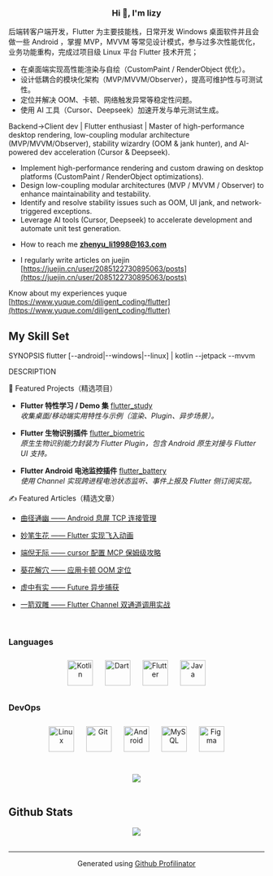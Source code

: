 
  

### <div align="center">Hi 👋, I'm lizy
后端转客户端开发，Flutter 为主要技能栈，日常开发 Windows 桌面软件并且会做一些 Android ，掌握 MVP，MVVM 等常见设计模式，参与过多次性能优化，业务功能重构，完成过项目级 Linux 平台 Flutter 技术开荒；
- 在桌面端实现高性能渲染与自绘（CustomPaint / RenderObject 优化）。  
- 设计低耦合的模块化架构（MVP/MVVM/Observer），提高可维护性与可测试性。  
- 定位并解决 OOM、卡顿、网络触发异常等稳定性问题。  
- 使用 AI 工具（Cursor、Deepseek）加速开发与单元测试生成。

Backend→Client dev | Flutter enthusiast | Master of high-performance desktop rendering, low-coupling modular architecture (MVP/MVVM/Observer), stability wizardry (OOM & jank hunter), and AI-powered dev acceleration (Cursor & Deepseek).
- Implement high-performance rendering and custom drawing on desktop platforms (CustomPaint / RenderObject optimizations).
- Design low-coupling modular architectures (MVP / MVVM / Observer) to enhance maintainability and testability.
- Identify and resolve stability issues such as OOM, UI jank, and network-triggered exceptions.
- Leverage AI tools (Cursor, Deepseek) to accelerate development and automate unit test generation.


</div>  
  


- How to reach me **zhenyu_li1998@163.com**  
  

-  I regularly write articles on juejin [https://juejin.cn/user/2085122730895063/posts](https://juejin.cn/user/2085122730895063/posts)

 Know about my experiences yuque [https://www.yuque.com/diligent_coding/flutter](https://www.yuque.com/diligent_coding/flutter)
  



## My Skill Set  

SYNOPSIS
flutter [--android|--windows|--linux] | kotlin --jetpack --mvvm

DESCRIPTION

🚀 Featured Projects（精选项目）

- **Flutter 特性学习 / Demo 集** 
  [flutter_study](https://github.com/lizy-coding/flutter_study)  
  _收集桌面/移动端实用特性与示例（渲染、Plugin、异步场景）。_

  
- **Flutter 生物识别插件** 
  [flutter_biometric](https://github.com/lizy-coding/flutter_biometric)  
  _原生生物识别能力封装为 Flutter Plugin，包含 Android 原生对接与 Flutter UI 支持。_


- **Flutter Android 电池监控插件**
  [flutter_battery](https://github.com/lizy-coding/flutter_battery)  
  _使用 Channel 实现跨进程电池状态监听、事件上报及 Flutter 侧订阅实现。_


✍️ Featured Articles（精选文章）
- [曲径通幽 —— Android 息屏 TCP 连接管理](http://juejin.cn/post/7532580697925845028)

- [妙笔生花 —— Flutter 实现飞入动画](https://juejin.cn/post/7559959596471746595)

- [端倪无际 —— cursor 配置 MCP 保姆级攻略](https://juejin.cn/post/7486738482275958810)

- [葵花解穴 —— 应用卡顿 OOM 定位](https://juejin.cn/post/7387662864121036838)

- [虚中有实 —— Future 异步捕获  ](https://juejin.cn/post/7350586974908563475)

- [一箭双雕 —— Flutter Channel 双通道调用实战](https://juejin.cn/post/7505042954198319141)

<br/>  

### Languages   
<div align="center">  
<a href="https://kotlinlang.org/" target="_blank"><img style="margin: 10px" src="https://profilinator.rishav.dev/skills-assets/kotlinlang-icon.svg" alt="Kotlin" height="50" /></a>  
<a href="https://dart.dev/" target="_blank"><img style="margin: 10px" src="https://profilinator.rishav.dev/skills-assets/dartlang-icon.svg" alt="Dart" height="50" /></a>  
<a href="https://flutter.dev/" target="_blank"><img style="margin: 10px" src="https://profilinator.rishav.dev/skills-assets/flutterio-icon.svg" alt="Flutter" height="50" /></a>  
<a href="https://www.java.com/" target="_blank"><img style="margin: 10px" src="https://profilinator.rishav.dev/skills-assets/java-original-wordmark.svg" alt="Java" height="50" /></a>  
</div>




### DevOps  
<div align="center">  
<a href="https://www.linux.org/" target="_blank"><img style="margin: 10px" src="https://profilinator.rishav.dev/skills-assets/linux-original.svg" alt="Linux" height="50" /></a>  
<a href="https://github.com/" target="_blank"><img style="margin: 10px" src="https://profilinator.rishav.dev/skills-assets/git-scm-icon.svg" alt="Git" height="50" /></a>  
<a href="https://www.android.com/intl/en_in/" target="_blank"><img style="margin: 10px" src="https://profilinator.rishav.dev/skills-assets/android-original-wordmark.svg" alt="Android" height="50" /></a>  
<a href="https://www.mysql.com/" target="_blank"><img style="margin: 10px" src="https://profilinator.rishav.dev/skills-assets/mysql-original-wordmark.svg" alt="MySQL" height="50" /></a>  
<a href="https://www.figma.com/" target="_blank"><img style="margin: 10px" src="https://profilinator.rishav.dev/skills-assets/figma-icon.svg" alt="Figma" height="50" /></a>  
</div>

</td></tr></table>  

<br/>  


  

<br/>  



  



<div align="center">
<img src="https://komarev.com/ghpvc/?username=lizy-coding&&style=flat-square" align="center" />
</div>  
  

<br/>  


## Github Stats  
<div align="center"><img src="https://github-readme-stats.vercel.app/api?username=lizy-coding&show_icons=true&count_private=true&hide_border=true" align="center" /></div>  

<br/>  


----
<div align="center">Generated using <a href="https://profilinator.rishav.dev/" target="_blank">Github Profilinator</a></div>

